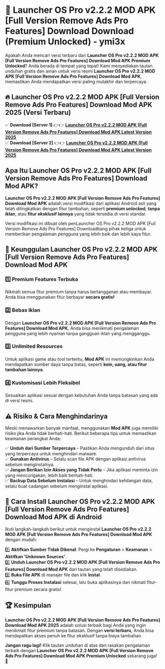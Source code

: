 # 🎯 Launcher OS Pro v2.2.2 MOD APK [Full Version Remove Ads Pro Features] Download  Download (Premium Unlocked) -  ymi3x

Apakah Anda mencari versi terbaru dari **Launcher OS Pro v2.2.2 MOD APK [Full Version Remove Ads Pro Features] Download Mod APK Premium Unlocked**? Anda berada di tempat yang tepat! Kami menyediakan tautan unduhan gratis dan aman untuk versi resmi **Launcher OS Pro v2.2.2 MOD APK [Full Version Remove Ads Pro Features] Download Mod APK**, memastikan Anda mendapatkan versi paling mutakhir dan terpercaya.

## 🔥 Launcher OS Pro v2.2.2 MOD APK [Full Version Remove Ads Pro Features] Download Mod APK 2025 (Versi Terbaru)

✅ **Download [Server 1]** 👉👉 [**Launcher OS Pro v2.2.2 MOD APK [Full Version Remove Ads Pro Features] Download Mod APK Latest Version 2025**](https://momento.my/?title=Launcher_OS_Pro_v2.2.2_MOD_APK_[Full_Version_Remove_Ads_Pro_Features]_Download)  
✅ **Download [Server 2]** 👉👉 [**Launcher OS Pro v2.2.2 MOD APK [Full Version Remove Ads Pro Features] Download Mod APK Latest Version 2025**](https://momento.my/?title=Launcher_OS_Pro_v2.2.2_MOD_APK_[Full_Version_Remove_Ads_Pro_Features]_Download)  

## Apa Itu Launcher OS Pro v2.2.2 MOD APK [Full Version Remove Ads Pro Features] Download Mod APK?

**Launcher OS Pro v2.2.2 MOD APK [Full Version Remove Ads Pro Features] Download Mod APK** adalah versi modifikasi dari aplikasi Android asli yang telah ditingkatkan dengan fitur tambahan, seperti **premium unlocked**, **tanpa iklan**, atau **fitur eksklusif lainnya** yang tidak tersedia di versi standar.

Versi modifikasi ini dibuat oleh penLauncher OS Pro v2.2.2 MOD APK [Full Version Remove Ads Pro Features] Downloadbang pihak ketiga untuk memberikan pengalaman pengguna yang lebih baik dan lebih kaya fitur.

## 🎯 Keunggulan Launcher OS Pro v2.2.2 MOD APK [Full Version Remove Ads Pro Features] Download Mod APK

### 1️⃣ Premium Features Terbuka
Nikmati semua fitur premium tanpa harus berlangganan atau membayar. Anda bisa menggunakan fitur berbayar **secara gratis!**

### 2️⃣ Bebas Iklan
Dengan **Launcher OS Pro v2.2.2 MOD APK [Full Version Remove Ads Pro Features] Download Mod APK**, Anda bisa menikmati pengalaman pengguna yang lebih nyaman tanpa gangguan iklan yang mengganggu.

### 3️⃣ Unlimited Resources
Untuk aplikasi game atau tool tertentu, **Mod APK** ini memungkinkan Anda mendapatkan sumber daya tanpa batas, seperti **koin, uang, atau fitur tambahan lainnya**.

### 4️⃣ Kustomisasi Lebih Fleksibel
Sesuaikan aplikasi sesuai dengan kebutuhan Anda tanpa batasan yang ada di versi resmi.

## ⚠️ Risiko & Cara Menghindarinya

Meski menawarkan banyak manfaat, menggunakan **Mod APK** juga memiliki risiko jika Anda tidak berhati-hati. Berikut beberapa tips untuk memastikan keamanan perangkat Anda:

✅ **Unduh dari Sumber Terpercaya** – Pastikan Anda mengunduh dari situs yang terpercaya untuk menghindari malware.  
✅ **Gunakan Antivirus** – Selalu scan file APK dengan aplikasi antivirus sebelum menginstalnya.  
✅ **Jangan Berikan Izin Akses yang Tidak Perlu** – Jika aplikasi meminta izin yang mencurigakan, lebih baik berhati-hati.  
✅ **Backup Data Sebelum Instalasi** – Untuk menghindari kehilangan data, selalu buat cadangan sebelum menginstal aplikasi.

## 📌 Cara Install Launcher OS Pro v2.2.2 MOD APK [Full Version Remove Ads Pro Features] Download Mod APK di Android

Ikuti langkah-langkah berikut untuk menginstal **Launcher OS Pro v2.2.2 MOD APK [Full Version Remove Ads Pro Features] Download Mod APK** dengan mudah:

1️⃣ **Aktifkan Sumber Tidak Dikenal**: Pergi ke **Pengaturan** > **Keamanan** > **Aktifkan 'Unknown Sources'**.  
2️⃣ **Unduh Launcher OS Pro v2.2.2 MOD APK [Full Version Remove Ads Pro Features] Download Mod APK** dari tautan yang telah disediakan.  
3️⃣ **Buka File APK** di manajer file dan klik **Instal**.  
4️⃣ **Tunggu Proses Instalasi** selesai, lalu buka aplikasinya dan nikmati fitur-fitur premium secara gratis!

## 🏆 Kesimpulan

**Launcher OS Pro v2.2.2 MOD APK [Full Version Remove Ads Pro Features] Download Mod APK 2025** adalah solusi terbaik bagi Anda yang ingin menikmati fitur premium tanpa batasan. Dengan **versi terbaru**, Anda bisa mendapatkan akses penuh ke fitur eksklusif tanpa biaya tambahan.

**Jangan ragu lagi!** Klik tautan unduhan di atas dan rasakan pengalaman terbaik dengan **Launcher OS Pro v2.2.2 MOD APK [Full Version Remove Ads Pro Features] Download Mod APK Premium Unlocked** sekarang juga! 🚀
